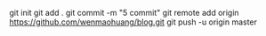 git init
git add .
git commit -m "5 commit"
git remote add origin https://github.com/wenmaohuang/blog.git
git push -u origin master